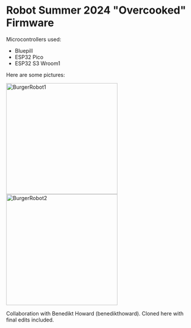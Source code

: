 # Robot Summer 2024 "Overcooked" Firmware

Microcontrollers used:
- Bluepill
- ESP32 Pico
- ESP32 S3 Wroom1

Here are some pictures:

<img src="https://github.com/user-attachments/assets/245fda96-a707-4753-b72f-2e14671ff44d" alt="BurgerRobot1" width="300">
<img src="https://github.com/user-attachments/assets/2f976f17-2f36-477b-b54f-649176eeb985" alt="BurgerRobot2" width="300">

Collaboration with Benedikt Howard (benedikthoward). Cloned here with final edits included.
